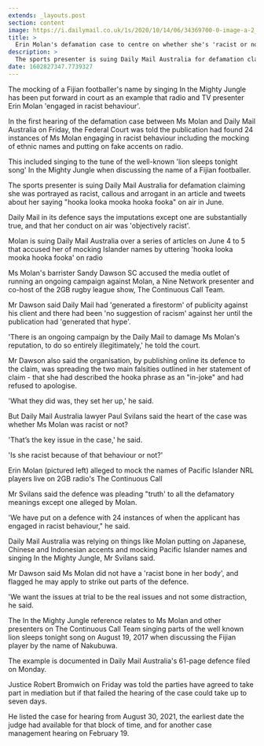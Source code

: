 ```yaml
--- 
extends: _layouts.post 
section: content 
image: https://i.dailymail.co.uk/1s/2020/10/14/06/34369700-0-image-a-2_1602652094117.jpg 
title: > 
  Erin Molan's defamation case to centre on whether she's 'racist or not' 
description: > 
  The sports presenter is suing Daily Mail Australia for defamation claiming she was portrayed as racist, callous and arrogant in an article and tweets about her saying "hooka looka mooka hooka fooka" on air in June.Daily Mail in its defence says the imputations except one are substantially true, and that her conduct on air was 'objectively racist'.'There is an ongoing campaign by the Daily Mail to damage Ms Molan's reputation, to do so entirely illegitimately,' he told the court.But Daily Mail Australia lawyer Paul Svilans said the heart of the case was whether Ms Molan was racist or not?The example is documented in Daily Mail Australia's 61-page defence filed on Monday. 
date: 1602827347.7739327 
--- 
```

The mocking of a Fijian footballer's name by singing In the Mighty Jungle has been put forward in court as an example that radio and TV presenter Erin Molan 'engaged in racist behaviour'.

In the first hearing of the defamation case between Ms Molan and Daily Mail Australia on Friday, the Federal Court was told the publication had found 24 instances of Ms Molan engaging in racist behaviour including the mocking of ethnic names and putting on fake accents on radio.

This included singing to the tune of the well-known 'lion sleeps tonight song' In the Mighty Jungle when discussing the name of a Fijian footballer.

The sports presenter is suing Daily Mail Australia for defamation claiming she was portrayed as racist, callous and arrogant in an article and tweets about her saying "hooka looka mooka hooka fooka" on air in June.

Daily Mail in its defence says the imputations except one are substantially true, and that her conduct on air was 'objectively racist'.

Molan is suing Daily Mail Australia over a series of articles on June 4 to 5 that accused her of mocking Islander names by uttering 'hooka looka mooka hooka fooka' on radio

Ms Molan's barrister Sandy Dawson SC accused the media outlet of running an ongoing campaign against Molan, a Nine Network presenter and co-host of the 2GB rugby league show, The Continuous Call Team.

Mr Dawson said Daily Mail had 'generated a firestorm' of publicity against his client and there had been 'no suggestion of racism' against her until the publication had 'generated that hype'.

'There is an ongoing campaign by the Daily Mail to damage Ms Molan's reputation, to do so entirely illegitimately,' he told the court.

Mr Dawson also said the organisation, by publishing online its defence to the claim, was spreading the two main falsities outlined in her statement of claim - that she had described the hooka phrase as an "in-joke" and had refused to apologise.

'What they did was, they set her up,' he said.

But Daily Mail Australia lawyer Paul Svilans said the heart of the case was whether Ms Molan was racist or not?

'That’s the key issue in the case,' he said.

'Is she racist because of that behaviour or not?'

Erin Molan (pictured left) alleged to mock the names of Pacific Islander NRL players live on 2GB radio's The Continuous Call

Mr Svilans said the defence was pleading "truth' to all the defamatory meanings except one alleged by Molan.

'We have put on a defence with 24 instances of when the applicant has engaged in racist behaviour," he said.

Daily Mail Australia was relying on things like Molan putting on Japanese, Chinese and Indonesian accents and mocking Pacific Islander names and singing In the Mighty Jungle, Mr Svilans said.

Mr Dawson said Ms Molan did not have a 'racist bone in her body', and flagged he may apply to strike out parts of the defence.

'We want the issues at trial to be the real issues and not some distraction, he said.

The In the Mighty Jungle reference relates to Ms Molan and other presenters on The Continuous Call Team singing parts of the well known lion sleeps tonight song on August 19, 2017 when discussing the Fijian player by the name of Nakubuwa.

The example is documented in Daily Mail Australia's 61-page defence filed on Monday.

Justice Robert Bromwich on Friday was told the parties have agreed to take part in mediation but if that failed the hearing of the case could take up to seven days.

He listed the case for hearing from August 30, 2021, the earliest date the judge had available for that block of time, and for another case management hearing on February 19.